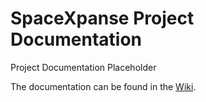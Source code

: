 # SpaceXpanse Project Documentation
Project Documentation Placeholder

The documentation can be found in the [Wiki](https://github.com/SpaceXpanse/Documentation/wiki).
